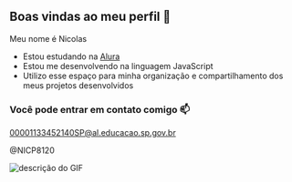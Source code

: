 ## Boas vindas ao meu perfil 👋

Meu nome é Nicolas

- Estou estudando na [Alura](https://www.alura.com.br)
- Estou me desenvolvendo na linguagem JavaScript
- Utilizo esse espaço para minha organização e compartilhamento dos meus projetos desenvolvidos

### Você pode entrar em contato comigo 📫

00001133452140SP@al.educacao.sp.gov.br

@NICP8120

![descrição do GIF](https://github.com/user-attachments/assets/c26fb44e-2728-4f06-8d63-b9bdbf2019c7)
